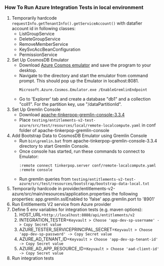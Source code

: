 
### How To Run Azure Integration Tests in local environment

1. Temporarily hardcode `requestInfo.getTenantInfo().getServiceAccount()` with datafier account id in following classes:
   - ListGroupService
   - DeleteGroupService
   - RemoveMemberService
   - KeySvcAccBeanConfiguration
   - PermissionService
2. Set Up CosmosDB Emulator
   - Download [Azure Cosmos emulator](https://docs.microsoft.com/en-us/azure/cosmos-db/local-emulator?tabs=cli%2Cssl-netstd21#download-the-emulator) and save the program to your desktop.
   - Navigate to the directory and start the emulator from command prompt. This should pop up the Emulator in localhost:8081.
      ```
      Microsoft.Azure.Cosmos.Emulator.exe /EnableGremlinEndpoint
      ```
   - Go to 'Explorer' tab and create a database "db1" and a collection "coll1". For the partition key, use "/dataPartitionId".
3. Set Up Gremlin Console
   - Download [apache-tinkerpop-gremlin-console-3.3.4](https://archive.apache.org/dist/tinkerpop/3.3.4/)
   - Place `testing/entitlements-v2-test-azure/src/test/resources/local/remote-localcompute.yaml` in conf folder of
     apache-tinkerpop-gremlin-console
4. Add Bootstrap Data to CosmosDB Emulator using Gremlin Console
   - Run `bin\gremlin.bat` from apache-tinkerpop-gremlin-console-3.3.4 directory to start Gremlin Console.
   - Once console has started, run these commands to connect to Emulator:
      ```
      :remote connect tinkerpop.server conf/remote-localcompute.yaml
      :remote console
      ```
   - Run gremlin queries from `testing/entitlements-v2-test-azure/src/test/resources/bootstrap/bootstrap-data-local.txt`
5. Temporarily hardcode in provider/entitlements-v2-azure/src/main/resources/application.properties the following properties:
    app.gremlin.sslEnabled to 'false'
    app.gremlin.port to '8901'
6. Run Entitlements V2 service from Azure provider
7. Define 5 env variables for integration tests (e.g. maven options):
   1. HOST_URL=`http://localhost:8080/api/entitlements/v2`
   2. INTEGRATION_TESTER=`Keyvault > Choose 'app-dev-sp-username' -> Copy Secret value`
   3. AZURE_TESTER_SERVICEPRINCIPAL_SECRET=`Keyvault > Choose 'app-dev-sp-password' -> Copy Secret value`
   4. AZURE_AD_TENANT_ID=`Keyvault > Choose 'app-dev-sp-tenant-id' -> Copy Secret value`
   5. AZURE_AD_APP_RESOURCE_ID=`Keyvault > Choose 'aad-client-id' -> Copy Secret value`
8. Run integration tests
